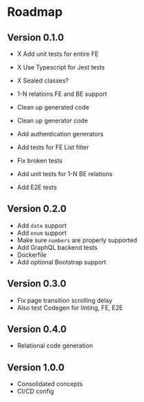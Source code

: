 # Roadmap
## Version 0.1.0
- X Add unit tests for entire FE
- X Use Typescript for Jest tests
- X Sealed classes?

- 1-N relations FE and BE support
- Clean up generated code
- Clean up generator code
- Add authentication generators
- Add tests for FE List filter
- Fix broken tests
- Add unit tests for 1-N BE relations
- Add E2E tests

## Version 0.2.0
- Add `date` support
- Add `enum` support
- Make sure `numbers` are properly supported
- Add GraphQL backend tests
- Dockerfile
- Add optional Bootstrap support

## Version 0.3.0
- Fix page transition scrolling delay
- Also test Codegen for linting, FE, E2E

## Version 0.4.0
- Relational code generation

## Version 1.0.0
- Consolidated concepts
- CI/CD config
